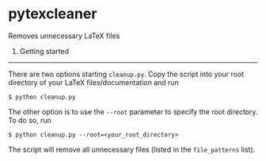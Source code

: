 # pytexcleaner
Removes unnecessary LaTeX files 

1. Getting started
------------------

There are two options starting `cleanup.py`. Copy the script into your root directory of your LaTeX files/documentation
and run

    $ python cleanup.py

The other option is to use the `--root` parameter to specify the root directory. To do so, run

    $ python cleanup.py --root=<your_root_directory>

The script will remove all unnecessary files (listed in the `file_patterns` list).